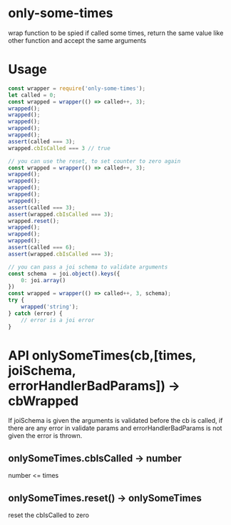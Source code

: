 # only-some-times
wrap function to be spied if called some times, return the same value like other function and accept the same arguments

# Usage

```js
const wrapper = require('only-some-times');
let called = 0;
const wrapped = wrapper(() => called++, 3);
wrapped();
wrapped();
wrapped();
wrapped();
wrapped();
assert(called === 3);
wrapped.cbIsCalled === 3 // true

// you can use the reset, to set counter to zero again
const wrapped = wrapper(() => called++, 3);
wrapped();
wrapped();
wrapped();
wrapped();
wrapped();
assert(called === 3);
assert(wrapped.cbIsCalled === 3);
wrapped.reset();
wrapped();
wrapped();
wrapped();
assert(called === 6);
assert(wrapped.cbIsCalled === 3);

// you can pass a joi schema to validate arguments
const schema  = joi.object().keys({
    0: joi.array()
})
const wrapped = wrapper(() => called++, 3, schema);
try {
    wrapped('string');
} catch (error) {
    // error is a joi error
}
```

# API onlySomeTimes(cb,[times, joiSchema, errorHandlerBadParams]) -> cbWrapped

If joiSchema is given the arguments is validated before the cb is called, if there are any error in validate params and errorHandlerBadParams is not given the error is thrown.

## onlySomeTimes.cbIsCalled -> number
number <= times
## onlySomeTimes.reset() -> onlySomeTimes
reset the cbIsCalled to zero